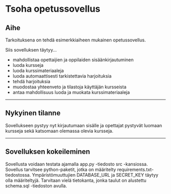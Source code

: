 # Tsoha opetussovellus
## Aihe
Tarkoituksena on tehdä esimerkkiaiheen mukainen opetussovellus.

Siis sovelluksen täytyy...
* mahdollistaa opettaijien ja oppilaiden sisäänkirjautuminen
* luoda kursseja
* luoda kurssimateriaaleja
* luoda automaattisesti tarkistettavia harjoituksia
* tehdä harjoituksia
* muodostaa yhteenveto ja tilastoja käyttäjän kursseista
* antaa mahdollisuus luoda ja muokata kurssimateriaaleja

---
## Nykyinen tilanne


Sovellukseen pystyy nyt kirjautumaan sisälle ja opettajat pystyvät luomaan kursseja sekä katsomaan olemassa olevia kursseja.

---

## Sovelluksen kokeileminen
Sovellusta voidaan testata ajamalla app.py -tiedosto src -kansiossa.
Sovellus tarvitsee python-paketit, jotka on määritelty requirements.txt-tiedostossa. 
Ympäristömuuttujien DATABASE_URL ja SECRET_KEY täytyy olla määriteltyjä. Tarvitaan vielä tietokanta, jonka taulut on alustettu schema.sql -tiedoston avulla.